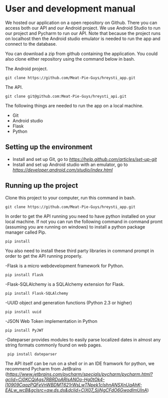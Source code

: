 # **User and development manual**  

We hosted our application on a open repository on Github. There you can access both our API and our Android project. We use Android Studio to run our project and Pycharm to run our API. Note that because the project runs on localhost then the Android studio emulator is needed to run the app and connect to the database.

You can download a zip from github containing the application.
You could also clone either repository using the command below in bash.

The Android project.
```
git clone https://github.com/Meat-Pie-Guys/hreysti_app.git
```
The API.
```
git clone git@github.com:Meat-Pie-Guys/hreysti_api.git
```

The following things are needed to run the app on a local machine.  
* Git 
* Android studio 
* Flask
* Python 

## **Setting up the environment**  

* Install and set up Git, go to *https://help.github.com/articles/set-up-git*  
* Install and set up Android studio with an emulator, go to *https://developer.android.com/studio/index.html*  


## **Running up the project**

Clone this project to your computer, run this command in bash.  
```
git clone https://github.com/Meat-Pie-Guys/hreysti_app.git
```

In order to get the API running you need to have python installed on your local machine. If not you can run the following command in command promt (assuming you are running on windows) to install a python package manager called Pip.
```
pip install
```

You also need to install these third party libraries in command prompt in order to get the API running properly.

-Flask is a micro webdevelopment framework for Python.
```
pip install Flask
```
-Flask-SQLAlchemy is a SQLAlchemy extension for Flask.
```
pip install Flask-SQLAlchemy
```
-UUID object and generation functions (Python 2.3 or higher)
```
pip install uuid
```
-JSON Web Token implementation in Python
```
pip install PyJWT
```
-Dateparser provides modules to easily parse localized dates in almost any string formats commonly found on web pages.
```
 pip install dateparser
```

The API itself can be run on a shell or in an IDE framwork for python, we recommend Pycharm from JetBrains (*https://www.jetbrains.com/pycharm/specials/pycharm/pycharm.html?gclid=Cj0KCQiAgs7RBRDoARIsANOo-Hg0tOk4-l10909CqqzPQFeVnWBDMT621rWsLwTNpek1clshnANSXnUaAhK-EALw_wcB&gclsrc=aw.ds.ds&dclid=CIX07_SjjNgCFdO6GwodImUInA*)


